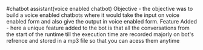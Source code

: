 #chatbot assistant(voice enabled chatbot)
Objective - the objective was to build a voice enabled chatbots where it would take the input on voice
enabled form and also give the output in voice enabled form.
Feature Added - here a unique feature added to the bot is that all the conversations from the start of the
runtime till the execution time are recorded majorly on bot's refrence and stored in a mp3 file so that you
can acess them anytime

